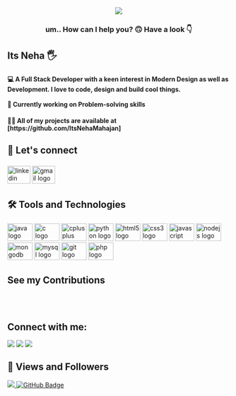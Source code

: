 
<div align="center">

  <img  src="https://mir-s3-cdn-cf.behance.net/project_modules/disp/601014116770475.6068beff4640a.gif">
</div>

###

<h3 align="center">um.. How can I help you? 🙃 Have a look 👇</h3>

###

<h2 align="left">Its Neha 🖐️</h2>

###

<h4 align="left">💻 A Full Stack Developer with a keen interest in Modern Design as well as Development. I love to code, design and build cool things.<br><br>🔭 Currently working on Problem-solving skills<br></h4>
<h4>👨‍💻 All of my projects are available at [https://github.com/ItsNehaMahajan]</h4>

###

<h2 align="left">🤝 Let's connect</h2>

###

<div align="left">
  <a href="https://www.linkedin.com/in/neha-mahajan-858139241/"><img src="https://raw.githubusercontent.com/maurodesouza/profile-readme-generator/master/src/assets/icons/social/linkedin/default.svg" width="52" height="40" alt="linkedin logo"  /></a>
  <a href="mailto:neham09042003@gmail.com"><img src="https://raw.githubusercontent.com/maurodesouza/profile-readme-generator/master/src/assets/icons/social/gmail/default.svg" width="52" height="40" alt="gmail logo"  /></a>
</div>

###

<h2 align="left">🛠️ Tools and Technologies</h2>

###

<div align="left">
  <img src="https://cdn.jsdelivr.net/gh/devicons/devicon/icons/java/java-original.svg" height="40" width="57" alt="java logo"  />
  <img src="https://cdn.jsdelivr.net/gh/devicons/devicon/icons/c/c-original.svg" height="40" width="57" alt="c logo"  />
  <img src="https://cdn.jsdelivr.net/gh/devicons/devicon/icons/cplusplus/cplusplus-original.svg" height="40" width="57" alt="cplusplus logo"  />
  <img src="https://cdn.jsdelivr.net/gh/devicons/devicon/icons/python/python-original.svg" height="40" width="57" alt="python logo"  />
  <img src="https://cdn.jsdelivr.net/gh/devicons/devicon/icons/html5/html5-original.svg" height="40" width="57" alt="html5 logo"  />
  <img src="https://cdn.jsdelivr.net/gh/devicons/devicon/icons/css3/css3-original.svg" height="40" width="57" alt="css3 logo"  />
  <img src="https://cdn.jsdelivr.net/gh/devicons/devicon/icons/javascript/javascript-original.svg" height="40" width="57" alt="javascript logo"  />
  <img src="https://cdn.jsdelivr.net/gh/devicons/devicon/icons/nodejs/nodejs-original.svg" height="40" width="57" alt="nodejs logo"  />
  <img src="https://cdn.jsdelivr.net/gh/devicons/devicon/icons/mongodb/mongodb-original.svg" height="40" width="57" alt="mongodb logo"  />
  <img src="https://cdn.jsdelivr.net/gh/devicons/devicon/icons/mysql/mysql-original.svg" height="40" width="57" alt="mysql logo"  />
  <img src="https://cdn.jsdelivr.net/gh/devicons/devicon/icons/git/git-original.svg" height="40" width="57" alt="git logo"  />
  <img src="https://cdn.jsdelivr.net/gh/devicons/devicon/icons/php/php-original.svg" height="40" width="57" alt="php logo"  />

</div>

###

## See my Contributions
<div align="center">
  <a href="https://github.com/pruthviraj-chaudhari/weather-web-app">
  
  </a>
  <a href="https://github.com/pruthviraj-chaudhari/NewsLetter-Using-Express">
   
  </a>
  <a href="https://github.com/pruthviraj-chaudhari/Sticky-Notes">
  </a>
  <a href="https://github.com/pruthviraj-chaudhari/PortfolioSite">
   
  </a>
  <a href="https://github.com/pruthviraj-chaudhari/Online-Job-Portal-using-Java">
    
  </a>
  <a href="https://github.com/pruthviraj-chaudhari/New-Modern-Portfolio-Site">
  </a>
</div>

<br/>
<br/>

## Connect with me:

<p align="left">
  <a href = "https://www.instagram.com/pruthviraj_chaudhari_20/?r=nametag"><img src="https://img.icons8.com/fluency/48/instagram-new.png"/></a>
<a href = "http://linkedin.com/in/pruthviraj-chaudhari-8386ab230"><img src="https://img.icons8.com/fluency/48/linkedin.png"/></a>
<a href = "https://twitter.com/Pruthviraj_2011"><img src="https://img.icons8.com/fluency/48/twitter.png"/></a>
</p>

## 👀 Views and Followers
<a href="https://github.com/Meghna-DAS/github-profile-views-counter">
    <img src="https://komarev.com/ghpvc/?username=pruthviraj-chaudhari">
</a>
<a href="https://github.com/pruthviraj-chaudhari?tab=followers"><img src="https://img.shields.io/github/followers/pruthviraj-chaudhari?label=Followers&style=social" alt="GitHub Badge"></a>
